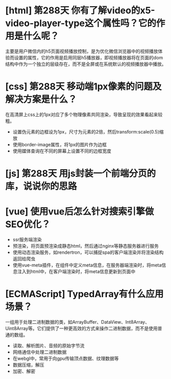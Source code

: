 # [html] 第288天 你有了解video的x5-video-player-type这个属性吗？它的作用是什么呢？

主要是用户微信内的h5页面视频播放控制，是为优化微信浏览器中的视频播放体验而设置的属性，它的作用是启用同层h5播放器，即视频播放器将在页面的dom结构中作为一个独立的层级存在，而不是全屏或在系统默认的视频播放器中播放。

# [css] 第288天 移动端1px像素的问题及解决方案是什么？

在高清屏上css上的1px对应了多个物理像素共同渲染，导致呈现的效果看起来较粗。
- 设置伪元素的边框设为1px，尺寸为元素的2倍，然后transform:scale(0.5)缩放
- 使用border-image属性，将1px的图片作为边框
- 使用媒体查询在不同的屏幕上设置不同的边框宽度

# [js] 第288天 用js封装一个前端分页的库，说说你的思路

# [vue] 使用vue后怎么针对搜索引擎做SEO优化？

- ssr服务端渲染
- 预渲染，将页面预渲染成静态html，然后通过nginx等静态服务器进行服务
- 使用动态渲染服务，如rendertron，可以捕捉spa的客户端渲染并将渲染结构返回给爬虫
- 使用vue-meta插件，在组件中定义meta信息，在服务器端渲染时，将meta信息注入到html中，在客户端渲染时，将meta信息更新到页面中

# [ECMAScript] TypedArray有什么应用场景？

一组用于处理二进制数据的类，如ArrayBuffer、DataView、Int8Array、Uint8Array等。它们提供了一种更高效的方式来操作二进制数据，而不是使用普通的数组。
- 读取、解析图片、音频的原始字节流
- 网络通信中处理二进制数据
- 在webgl中，常用于向gpu传输顶点数据、纹理数据等
- 数据压缩，解压
- 加密、解密
